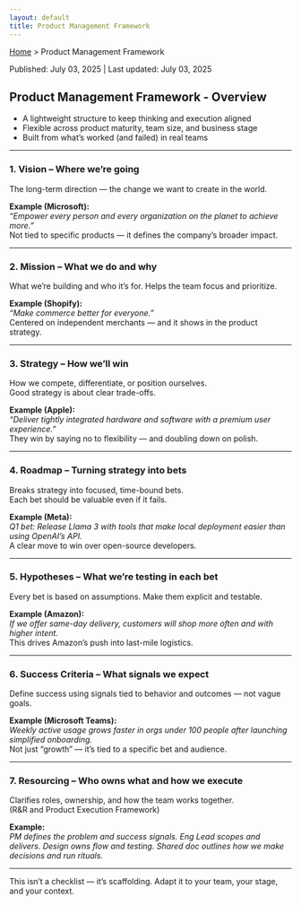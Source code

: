 ```yaml
---
layout: default
title: Product Management Framework
---
```


[Home](../index.md) > Product Management Framework

<div class="article-meta">
Published: July 03, 2025 | Last updated: July 03, 2025
</div>

## Product Management Framework - Overview
- A lightweight structure to keep thinking and execution aligned  
- Flexible across product maturity, team size, and business stage  
- Built from what’s worked (and failed) in real teams

---

### 1. Vision – Where we’re going

The long-term direction — the change we want to create in the world.

**Example (Microsoft):**  
*“Empower every person and every organization on the planet to achieve more.”*  
Not tied to specific products — it defines the company’s broader impact.

---

### 2. Mission – What we do and why

What we’re building and who it’s for. Helps the team focus and prioritize.

**Example (Shopify):**  
*“Make commerce better for everyone.”*  
Centered on independent merchants — and it shows in the product strategy.

---

### 3. Strategy – How we’ll win

How we compete, differentiate, or position ourselves.  
Good strategy is about clear trade-offs.

**Example (Apple):**  
*“Deliver tightly integrated hardware and software with a premium user experience.”*  
They win by saying no to flexibility — and doubling down on polish.

---

### 4. Roadmap – Turning strategy into bets

Breaks strategy into focused, time-bound bets.  
Each bet should be valuable even if it fails.

**Example (Meta):**  
*Q1 bet: Release Llama 3 with tools that make local deployment easier than using OpenAI’s API.*  
A clear move to win over open-source developers.

---

### 5. Hypotheses – What we’re testing in each bet

Every bet is based on assumptions. Make them explicit and testable.

**Example (Amazon):**  
*If we offer same-day delivery, customers will shop more often and with higher intent.*  
This drives Amazon’s push into last-mile logistics.

---

### 6. Success Criteria – What signals we expect

Define success using signals tied to behavior and outcomes — not vague goals.

**Example (Microsoft Teams):**  
*Weekly active usage grows faster in orgs under 100 people after launching simplified onboarding.*  
Not just “growth” — it’s tied to a specific bet and audience.

---

### 7. Resourcing – Who owns what and how we execute

Clarifies roles, ownership, and how the team works together.  
(R&R and Product Execution Framework)

**Example:**  
*PM defines the problem and success signals. Eng Lead scopes and delivers. Design owns flow and testing. Shared doc outlines how we make decisions and run rituals.*

---

This isn’t a checklist — it’s scaffolding. Adapt it to your team, your stage, and your context.
